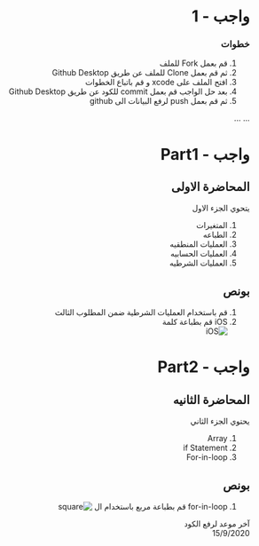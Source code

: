 <div dir="rtl">

# واجب  - 1

### خطوات 


1. قم  بعمل Fork للملف 
2.   ثم قم بعمل Clone للملف عن طريق Github Desktop
3.  افتح الملف على xcode و قم باتباع الخطوات
4.  بعد حل الواجب قم بعمل  commit للكود عن طريق Github Desktop
5.  ثم قم بعمل push لرفع البيانات الى github

...
...
# واجب  - Part1 
## المحاضرة الاولى
 يتحوي الجزء الاول 
1. المتغيرات
2. الطباعه
3. العمليات المنطقيه
4. العمليات الحسابيه
5. العمليات الشرطيه
## بونص
1. قم باستخدام العمليات الشرطية ضمن المطلوب الثالث
2. iOS قم بطباعة كلمة  
![iOS](https://github.com/kuwaitcodes/ios-hw-1/blob/master/ios.png)

# واجب  - Part2
## المحاضرة الثانيه
يحتوي الجزء الثاني 
1. Array
2. if Statement 
3. For-in-loop

## بونص
1. for-in-loop قم بطباعة مربع باستخدام ال 
![square](https://github.com/kuwaitcodes/ios-hw-1/blob/master/square.png)

آخر موعد لرفع الكود\
15/9/2020

</div>
